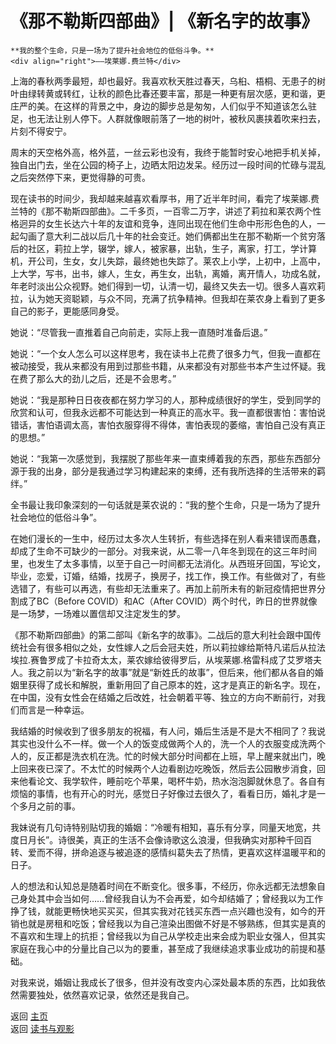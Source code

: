 # 《那不勒斯四部曲》| 《新名字的故事》

```{admonition} Inspire 
**我的整个生命，只是一场为了提升社会地位的低俗斗争。**
<div align="right">——埃莱娜.费兰特</div>
```

上海的春秋两季最短，却也最好。我喜欢秋天胜过春天，乌桕、梧桐、无患子的树叶由绿转黄或转红，让秋的颜色比春还要丰富，那是一种更有层次感，更和谐，更庄严的美。在这样的背景之中，身边的脚步总是匆匆，人们似乎不知道该怎么驻足，也无法让别人停下。人群就像眼前落了一地的树叶，被秋风裹挟着吹来扫去，片刻不得安宁。

周末的天空格外高，格外蓝，一丝云彩也没有，我终于能暂时安心地把手机关掉，独自出门去，坐在公园的椅子上，边晒太阳边发呆。经历过一段时间的忙碌与混乱之后突然停下来，更觉得静的可贵。

现在读书的时间少，我却越来越喜欢看厚书，用了近半年时间，看完了埃莱娜.费兰特的《那不勒斯四部曲》。二千多页，一百零二万字，讲述了莉拉和莱农两个性格迥异的女生长达六十年的友谊和竞争，连同出现在他们生命中形形色色的人，一起勾画了意大利二战以后几十年的社会变迁。她们俩都出生在那不勒斯一个贫穷落后的社区，莉拉上学，辍学，嫁人，被家暴，出轨，生子，离家，打工，学计算机，开公司，生女，女儿失踪，最终她也失踪了。莱农上小学，上初中，上高中，上大学，写书，出书，嫁人，生女，再生女，出轨，离婚，离开情人，功成名就，年老时淡出公众视野。她们得到一切，认清一切，最终又失去一切。很多人喜欢莉拉，认为她天资聪颖，与众不同，充满了抗争精神。但我却在莱农身上看到了更多自己的影子，更能感同身受。

她说：“尽管我一直推着自己向前走，实际上我一直随时准备后退。”

她说：“一个女人怎么可以这样思考，我在读书上花费了很多力气，但我一直都在被动接受，我从来都没有用到过那些书籍，从来都没有对那些书本产生过怀疑。我在费了那么大的劲儿之后，还是不会思考。”

她说：“我是那种日日夜夜都在努力学习的人，那种成绩很好的学生，受到同学的欣赏和认可，但我永远都不可能达到一种真正的高水平。我一直都很害怕：害怕说错话，害怕语调太高，害怕衣服穿得不得体，害怕表现的萎缩，害怕自己没有真正的思想。”

她说：“我第一次感觉到，我摆脱了那些年来一直束缚着我的东西，那些东西部分源于我的出身，部分是我通过学习构建起来的束缚，还有我所选择的生活带来的羁绊。”

全书最让我印象深刻的一句话就是莱农说的：“我的整个生命，只是一场为了提升社会地位的低俗斗争”。

在她们漫长的一生中，经历过太多次人生转折，有些选择在别人看来错误而愚蠢，却成了生命不可缺少的一部分。对我来说，从二零一八年冬到现在的这三年时间里，也发生了太多事情，以至于自己一时间都无法消化。从西班牙回国，写论文，毕业，恋爱，订婚，结婚，找房子，换房子，找工作，换工作。有些做对了，有些选错了，有些可以再选，有些却无法重来了。再加上前所未有的新冠疫情把世界分割成了BC（Before COVID）和AC（After COVID）两个时代，昨日的世界就像是一场梦，一场难以置信却又注定发生的梦。

《那不勒斯四部曲》的第二部叫《新名字的故事》。二战后的意大利社会跟中国传统社会有很多相似之处，女性嫁人之后会冠夫姓，所以莉拉嫁给斯特凡诺后从拉法埃拉.赛鲁罗成了卡拉奇太太，莱农嫁给彼得罗后，从埃莱娜.格雷科成了艾罗塔夫人。我之前以为“新名字的故事”就是“新姓氏的故事”，但后来，他们都从各自的婚姻里获得了成长和解脱，重新用回了自己原本的姓，这才是真正的新名字。现在，在中国，没有女性会在结婚之后改姓，社会朝着平等、独立的方向不断前行，对我们而言是一种幸运。

我结婚的时候收到了很多朋友的祝福，有人问，婚后生活是不是大不相同了？我说其实也没什么不一样。做一个人的饭变成做两个人的，洗一个人的衣服变成洗两个人的，反正都是洗衣机在洗。忙的时候大部分时间都在上班，早上醒来就出门，晚上回来夜已深了。不太忙的时候两个人边看剧边吃晚饭，然后去公园散步消食，回来他看论文、我学软件，睡前吃个苹果，喝杯牛奶，热水泡泡脚就休息了。各自有烦恼的事情，也有开心的时光，感觉日子好像过去很久了，看看日历，婚礼才是一个多月之前的事。

我妹说有几句诗特别贴切我的婚姻：“冷暖有相知，喜乐有分享，同量天地宽，共度日月长”。诗很美，真正的生活不会像诗歌这么浪漫，但我确实对那种千回百转、爱而不得，拼命追逐与被追逐的感情纠葛失去了热情，更喜欢这样温暖平和的日子。

人的想法和认知总是随着时间在不断变化。很多事，不经历，你永远都无法想象自己身处其中会当如何……曾经我自认为不会再爱，如今却结婚了；曾经我以为工作挣了钱，就能更畅快地买买买，但其实我对花钱买东西一点兴趣也没有，如今的开销也就是房租和吃饭；曾经我以为自己渲染出图做不好是不够熟练，但其实是真的不喜欢和生理上的抗拒；曾经我以为自己从学校走出来会成为职业女强人，但其实家庭在我心中的分量比自己以为的要重，甚至成了我继续追求事业成功的前提和基础。

对我来说，婚姻让我成长了很多，但并没有改变内心深处最本质的东西，比如我依然需要独处，依然喜欢记录，依然还是我自己。



返回 [主页](../../../intro.md)   
返回 [读书与观影](../../../posts/readingcollection.md)